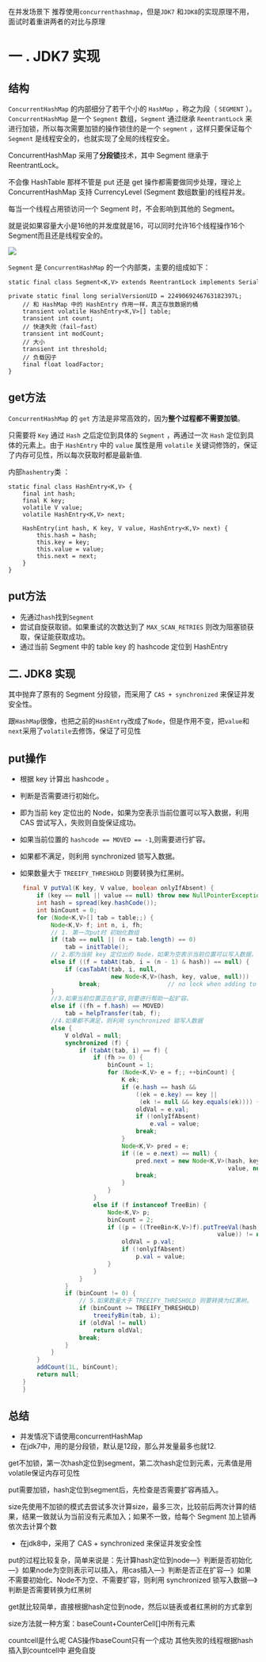 在并发场景下 推荐使用`concurrenthashmap`，但是`JDK7` 和`JDK8`的实现原理不用，面试时着重讲两者的对比与原理

# 一 . JDK7 实现

## 结构

`ConcurrentHashMap` 的内部细分了若干个小的 `HashMap` ，称之为段（ `SEGMENT` ）。 `ConcurrentHashMap` 是一个 `Segment` 数组，`Segment` 通过继承 `ReentrantLock` 来进行加锁，所以每次需要加锁的操作锁住的是一个 `segment` ，这样只要保证每个 `Segment` 是线程安全的，也就实现了全局的线程安全。

ConcurrentHashMap 采用了**分段锁**技术，其中 Segment 继承于 ReentrantLock。

不会像 HashTable 那样不管是 put 还是 get 操作都需要做同步处理，理论上 ConcurrentHashMap 支持 CurrencyLevel (Segment 数组数量)的线程并发。

每当一个线程占用锁访问一个 Segment 时，不会影响到其他的 Segment。

就是说如果容量大小是16他的并发度就是16，可以同时允许16个线程操作16个Segment而且还是线程安全的。

![](../../../img/集合类/concurrenthashmap1.7.jpg)

`Segment` 是 `ConcurrentHashMap` 的一个内部类，主要的组成如下：

```
static final class Segment<K,V> extends ReentrantLock implements Serializable {    
    private static final long serialVersionUID = 2249069246763182397L;    
    // 和 HashMap 中的 HashEntry 作用一样，真正存放数据的桶    
    transient volatile HashEntry<K,V>[] table;    
    transient int count;    
    // 快速失败（fail—fast）   
    transient int modCount;        
    // 大小    
    transient int threshold;        
    // 负载因子    
    final float loadFactor;
}
```



## get方法

`ConcurrentHashMap` 的 `get` 方法是非常高效的，因为**整个过程都不需要加锁**。

只需要将 `Key` 通过 `Hash` 之后定位到具体的 `Segment` ，再通过一次 `Hash` 定位到具体的元素上。由于 `HashEntry` 中的 `value` 属性是用 `volatile` 关键词修饰的，保证了内存可见性，所以每次获取时都是最新值.

内部`hashentry`类 ：

```
static final class HashEntry<K,V> {
    final int hash;
    final K key;
    volatile V value;
    volatile HashEntry<K,V> next;

    HashEntry(int hash, K key, V value, HashEntry<K,V> next) {
        this.hash = hash;
        this.key = key;
        this.value = value;
        this.next = next;
    }
}
```

## put方法

- 先通过`hash`找到`Segment` 
- 尝试自旋获取锁。如果重试的次数达到了 `MAX_SCAN_RETRIES` 则改为阻塞锁获取，保证能获取成功。
- 通过当前 Segment 中的 table key 的 hashcode 定位到 HashEntry



## 二. JDK8 实现

其中抛弃了原有的 Segment 分段锁，而采用了 `CAS + synchronized` 来保证并发安全性。

跟`HashMap`很像，也把之前的`HashEntry`改成了`Node`，但是作用不变，把`value`和`next`采用了`volatile`去修饰，保证了可见性



## put操作

- 根据 key 计算出 hashcode 。

- 判断是否需要进行初始化。

- 即为当前 key 定位出的 Node，如果为空表示当前位置可以写入数据，利用 CAS 尝试写入，失败则自旋保证成功。

- 如果当前位置的 `hashcode == MOVED == -1`,则需要进行扩容。

- 如果都不满足，则利用 synchronized 锁写入数据。

- 如果数量大于 `TREEIFY_THRESHOLD` 则要转换为红黑树。

```java
    final V putVal(K key, V value, boolean onlyIfAbsent) {
        if (key == null || value == null) throw new NullPointerException();
        int hash = spread(key.hashCode());
        int binCount = 0;
        for (Node<K,V>[] tab = table;;) {
            Node<K,V> f; int n, i, fh;
            // 1. 第一次put时 初始化数组
            if (tab == null || (n = tab.length) == 0)
                tab = initTable();
            // 2.即为当前 key 定位出的 Node，如果为空表示当前位置可以写入数据，利用 CAS 尝试写入，失败则自旋保证成功。
            else if ((f = tabAt(tab, i = (n - 1) & hash)) == null) {
                if (casTabAt(tab, i, null,
                             new Node<K,V>(hash, key, value, null)))
                    break;                   // no lock when adding to empty bin
            }
            //3.如果当前位置正在扩容,则要进行帮助一起扩容。
            else if ((fh = f.hash) == MOVED)
                tab = helpTransfer(tab, f);
            //4.如果都不满足，则利用 synchronized 锁写入数据
            else {
                V oldVal = null;
                synchronized (f) {
                    if (tabAt(tab, i) == f) {
                        if (fh >= 0) {
                            binCount = 1;
                            for (Node<K,V> e = f;; ++binCount) {
                                K ek;
                                if (e.hash == hash &&
                                    ((ek = e.key) == key ||
                                     (ek != null && key.equals(ek)))) {
                                    oldVal = e.val;
                                    if (!onlyIfAbsent)
                                        e.val = value;
                                    break;
                                }
                                Node<K,V> pred = e;
                                if ((e = e.next) == null) {
                                    pred.next = new Node<K,V>(hash, key,
                                                              value, null);
                                    break;
                                }
                            }
                        }
                        else if (f instanceof TreeBin) {
                            Node<K,V> p;
                            binCount = 2;
                            if ((p = ((TreeBin<K,V>)f).putTreeVal(hash, key,
                                                           value)) != null) {
                                oldVal = p.val;
                                if (!onlyIfAbsent)
                                    p.val = value;
                            }
                        }
                    }
                }
                if (binCount != 0) {
                    // 5.如果数量大于 TREEIFY_THRESHOLD 则要转换为红黑树。
                    if (binCount >= TREEIFY_THRESHOLD)
                        treeifyBin(tab, i);
                    if (oldVal != null)
                        return oldVal;
                    break;
                }
            }
        }
        addCount(1L, binCount);
        return null;
    }
    }
```

## 总结
- 并发情况下请使用concurrentHashMap
- 在jdk7中，用的是分段锁，默认是12段，那么并发量最多也就12.

get不加锁，第一次hash定位到segment，第二次hash定位到元素，元素值是用volatile保证内存可见性

put需要加锁，hash定位到segment后，先检查是否需要扩容再插入。

size先使用不加锁的模式去尝试多次计算size，最多三次，比较前后两次计算的结果，结果一致就认为当前没有元素加入；如果不一致，给每个 Segment 加上锁再依次去计算个数

- 在jdk8中，采用了 CAS + synchronized 来保证并发安全性

put的过程比较复杂，简单来说是：先计算hash定位到node—》判断是否初始化—》如果node为空则表示可以插入，用cas插入—》判断是否正在扩容—》如果不需要初始化、Node不为空、不需要扩容，则利用 synchronized 锁写入数据—》判断是否需要转换为红黑树

get就比较简单，直接根据hash定位到node，然后以链表或者红黑树的方式拿到

size方法就一种方案：baseCount+CounterCell[]中所有元素 

countcell是什么呢   CAS操作baseCount只有一个成功 其他失败的线程根据hash插入到countcell中 避免自旋




